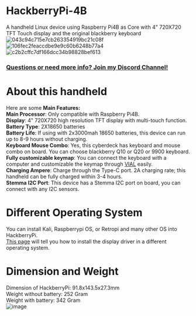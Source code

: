 # HackberryPi-4B
A handheld Linux device using Raspberry Pi4B as Core with 4" 720X720 TFT Touch display and the original blackberry keyboard
![043c94c715e7cb263354919bc21c08f](https://github.com/user-attachments/assets/ed3bdf6e-69dc-4b86-969a-3d08b9a6b6cd)
![106fec2feaccdbe9e9c60b6248b77a4](https://github.com/user-attachments/assets/d6ffcdac-381e-4c04-b472-c101e290f7ca)
![c2b2cffc7df166dcc34b98828bef613](https://github.com/user-attachments/assets/fd3551a1-add4-4a9d-a1ab-a441ba16bb92)



### [Questions or need more info? Join my Discord Channel!](https://discord.gg/WzPthAmMbP)  
# <a name='About this handheld  '>About this handheld</a>

Here are some **Main Features:**  
**Main Processor**: Only compatible with Raspberry Pi4B.  
**Display**: 4" 720X720 high resolution TFT display with multi-touch function.  
**Battery Type**: 2X18650 batteries  
**Battery Life**: If using with 2x3000mah 18650 batteries, this device can run up to 8-9 hours without charging.  
**Keyboard Mouse Combo**: Yes, this cyberdeck has keyboard and mouse combo on board. You can choose blackberry Q10 or Q20 or 9900 keyboard.  
**Fully customizable keymap**: You can connect the keyboard with a computer and customizable the keymap through [VIAL](https://get.vial.today/) easily.  
**Charging Ampere**: Charge through the Type-C port. 2A charging rate; this handheld can be fully charged within 3-4 hours.  
**Stemma I2C Port**: This device has a Stemma I2C port on board, you can connect with any I2C sensors.  


# <a name='Different Operating System  '>Different Operating System</a>
You can install Kali, Raspberrypi OS, or Retropi and many other OS into HackberryPi.  
[This page](https://github.com/ZitaoTech/HackberryPi-4B/tree/main/Screen) will tell you how to install the display driver in a different operating system.  

# <a name='Dimension and Weight  '>Dimension and Weight</a>
Dimension of HackberryPi: 91.8x143.5x27.3mm  
Weight without battery: 252 Gram  
Weight with battery: 342 Gram  
![image](https://github.com/user-attachments/assets/04e82bf1-81fb-420d-8614-eced4c6f8d33)
